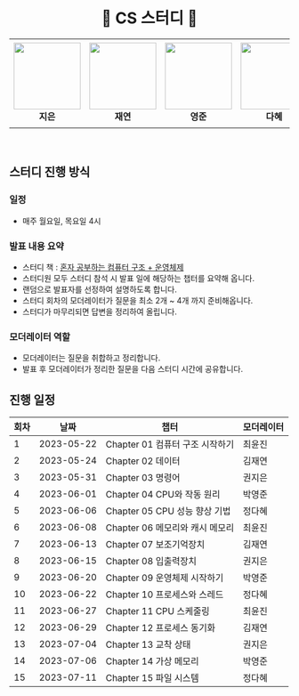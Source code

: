  <div align="center">
  <h1> 🎉 CS 스터디  🎉</h1>
<!--   <p>🎉 CS 스터디</p> -->
</div>


<div align="center">
<table>
    <tr height="160px">
        <td align="center" width="150px">
            <a href="https://github.com/lectura7942"><img height="120px" width="120px" src="https://avatars.githubusercontent.com/u/81620001?v=4"/></a>
            <br />
            <strong>지은</strong>
        </td>
        <td align="center" width="150px">
            <a href="https://github.com/JLake310"><img height="120px" width="120px" src="https://avatars.githubusercontent.com/u/86578246?v=4"/></a>
            <br />
            <strong>재연</strong>
        </td>
        <td align="center" width="150px">
            <a href="https://github.com/hoooolllly"><img height="120px" width="120px" src="https://avatars.githubusercontent.com/u/126573689?v=4"/></a>
            <br />
            <strong>영준</strong>
        </td>
        <td align="center" width="150px">
            <a href="https://github.com/Da-Hye-JUNG"><img height="120px" width="120px" src="https://avatars.githubusercontent.com/u/96599427?v=4"/></a>
            <br />
            <strong>다혜</strong>
        </td>
            <td align="center" width="150px">
            <a href="https://github.com/yunjinchoidev"><img height="120px" width="120px" src="https://avatars.githubusercontent.com/u/89494907?v=4"/></a>
            <br />
            <strong>윤진</strong>
        </td>
    </tr>
</table>
</div>
</br>



## 스터디 진행 방식

### 일정
- 매주 월요일, 목요일 4시

### 발표 내용 요약
- 스터디 책 : [혼자 공부하는 컴퓨터 구조 + 운영체제](https://www.aladin.co.kr/shop/wproduct.aspx?ItemId=299014282)
- 스터디원 모두 스터디 참석 시 발표 일에 해당하는 챕터를 요약해 옵니다.
- 랜덤으로 발표자를 선정하여 설명하도록 합니다.
- 스터디 회차의 모더레이터가 질문을 최소 2개 ~ 4개 까지 준비해옵니다.
- 스터디가 마무리되면 답변을 정리하여 올립니다.

### 모더레이터 역할
- 모더레이터는 질문을 취합하고 정리합니다.
- 발표 후 모더레이터가 정리한 질문을 다음 스터디 시간에 공유합니다.


## 진행 일정

| 회차 | 날짜 | 챕터 | 모더레이터 |
|---|---|---|---|
| 1 | 2023-05-22 | Chapter 01 컴퓨터 구조 시작하기 | 최윤진 |
| 2 | 2023-05-24 | Chapter 02 데이터 | 김재연 |
| 3 | 2023-05-31 | Chapter 03 명령어 | 권지은 |
| 4 | 2023-06-01 | Chapter 04 CPU와 작동 원리 | 박영준 |
| 5 | 2023-06-06 | Chapter 05 CPU 성능 향상 기법 | 정다혜 |
| 6 | 2023-06-08 | Chapter 06 메모리와 캐시 메모리 | 최윤진 |
| 7 | 2023-06-13 | Chapter 07 보조기억장치 | 김재연 |
| 8 | 2023-06-15 | Chapter 08 입출력장치 | 권지은 |
| 9 | 2023-06-20 | Chapter 09 운영체제 시작하기 | 박영준 |
| 10 | 2023-06-22 | Chapter 10 프로세스와 스레드 | 정다혜 |
| 11 | 2023-06-27 | Chapter 11 CPU 스케줄링 | 최윤진 |
| 12 | 2023-06-29 | Chapter 12 프로세스 동기화 | 김재연 |
| 13 | 2023-07-04 | Chapter 13 교착 상태 | 권지은 |
| 14 | 2023-07-06 | Chapter 14 가상 메모리 | 박영준 |
| 15 | 2023-07-11 | Chapter 15 파일 시스템 | 정다혜 |





